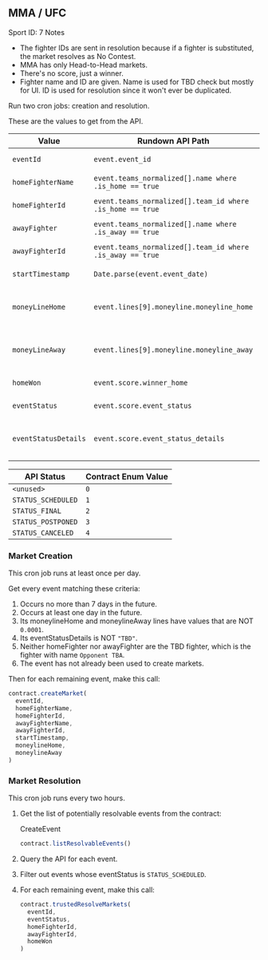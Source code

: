 ## MMA / UFC
Sport ID: 7
Notes
- The fighter IDs are sent in resolution because if a fighter is substituted, the market resolves as No Contest.
- MMA has only Head-to-Head markets.
- There's no score, just a winner.
- Fighter name and ID are given. Name is used for TBD check but mostly for UI.
  ID is used for resolution since it won't ever be duplicated.
 
Run two cron jobs: creation and resolution.
 
These are the values to get from the API.

| Value                | Rundown API Path                                          | Use                                           |
|----------------------|-----------------------------------------------------------|-----------------------------------------------|
| `eventId`            | `event.event_id`                                          | referencing the event                         |
| `homeFighterName`    | `event.teams_normalized[].name where .is_home == true`    | outcome name, UI                              |
| `homeFighterId`      | `event.teams_normalized[].team_id where .is_home == true` | outcome name, UI                              |
| `awayFighter`        | `event.teams_normalized[].name where .is_away == true`    | outcome name, UI                              |
| `awayFighterId`      | `event.teams_normalized[].team_id where .is_away == true` | outcome name, UI                              |
| `startTimestamp`     | `Date.parse(event.event_date)`                            | UI shows date                                 |
| `moneyLineHome`      | `event.lines[9].moneyline.moneyline_home`                 | initial odds for head-to-head markets         |
| `moneyLineAway`      | `event.lines[9].moneyline.moneyline_away`                 | initial odds for head-to-head markets         |
| `homeWon`            | `event.score.winner_home`                                 | resolving markets                             |
| `eventStatus`        | `event.score.event_status`                                | resolving markets                             |
| `eventStatusDetails` | `event.score.event_status_details`                        | if TBD then do not create markets             |
 
| API Status           | Contract Enum Value   |
| -------------------- | --------------------- |
| `<unused>`           | `0`                   |
| `STATUS_SCHEDULED`   | `1`                   |
| `STATUS_FINAL`       | `2`                   |
| `STATUS_POSTPONED`   | `3`                   |
| `STATUS_CANCELED`    | `4`                   |
 
 
### Market Creation
This cron job runs at least once per day.
 
Get every event matching these criteria:
1. Occurs no more than 7 days in the future.
2. Occurs at least one day in the future.
3. Its moneylineHome and moneylineAway lines have values that are NOT `0.0001`.
4. Its eventStatusDetails is NOT `"TBD"`.
5. Neither homeFighter nor awayFighter are the TBD fighter, which is the fighter with name `Opponent TBA`.
6. The event has not already been used to create markets.

Then for each remaining event, make this call:

```typescript
contract.createMarket(
  eventId,
  homeFighterName,
  homeFighterId,
  awayFighterName,
  awayFighterId,
  startTimestamp,
  moneylineHome,
  moneylineAway
)
```

### Market Resolution
This cron job runs every two hours.

1. Get the list of potentially resolvable events from the contract:

   CreateEvent
   ```typescript
   contract.listResolvableEvents()
   ```
2. Query the API for each event.
3. Filter out events whose eventStatus is `STATUS_SCHEDULED`.
4. For each remaining event, make this call:

   ```typescript
   contract.trustedResolveMarkets(
     eventId,
     eventStatus,
     homeFighterId,
     awayFighterId,
     homeWon
   )
   ```
